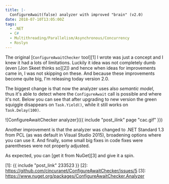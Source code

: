 ```yaml
---
title: |-
  ConfigureAwait(false) analyzer with improved "brain" (v2.0)
date: 2018-07-10T13:05:00Z
tags:
  - .NET
  - C#
  - Multithreading/Parallelism/Asynchronous/Concurrency
  - Roslyn
---
```

The original [`ConfigureAwaitChecker` tool][1] I wrote was just a concept and I knew it had a lots of limitations. Luckily it idea was not completely dumb (even [Jon Skeet thinks so][2]) and hence when ideas for improvements came in, I was not skipping on these. And because these improvements become quite big, I'm releasing today version 2.0.

<!-- excerpt -->

The biggest change is that now the analyzer uses also _semantic model_, thus it's able to detect where the `ConfigureAwait` call is possible and where it's not. Below you can see that after upgrading to new version the green squiggle disappears on `Task.Yield()`, while it still works on `Task.Delay(100)`.

![ConfigureAwaitChecker analyzer]({{ include "post_ilink" page "cac.gif" }})

Another improvement is that the analyzer was changed to .NET Standard 1.3 from PCL (as was default in Visual Studio 2015), broadening options where you can use it. And finally, some small big fixes in code fixes were parentheses were not properly adjusted.

As expected, you can [get it from NuGet][3] and give it a spin.

[1]: {{ include "post_link" 233523 }}
[2]: https://github.com/cincuranet/ConfigureAwaitChecker/issues/5
[3]: https://www.nuget.org/packages/ConfigureAwaitChecker.Analyzer